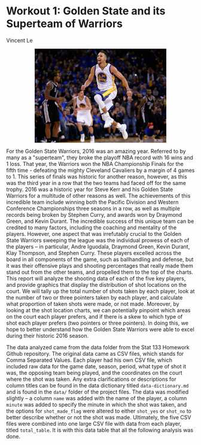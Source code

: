 Workout 1: Golden State and its Superteam of Warriors
================
Vincent Le

<img src="../images/steph-curry.png" width="70%" style="display: block; margin: auto;" />

For the Golden State Warriors, 2016 was an amazing year. Referred to by many as a "superteam", they broke the playoff NBA record with 16 wins and 1 loss. That year, the Warriors won the NBA Championship Finals for the fifth time - defeating the mighty Cleveland Cavaliers by a margin of 4 games to 1. This series of finals was historic for another reason, however, as this was the third year in a row that the two teams had faced off for the same trophy. 2016 was a historic year for Steve Kerr and his Golden State Warriors for a multitude of other reasons as well. The achievements of this incredible team include winning both the Pacific Division and Western Conference Championships three seasons in a row, as well as multiple records being broken by Stephen Curry, and awards won by Draymond Green, and Kevin Durant. The incredible success of this unique team can be credited to many factors, including the coaching and mentality of the players. However, one aspect that was irrefutably crucial to the Golden State Warriors sweeping the league was the individual prowess of each of the players – in particular, Andre Iguodala, Draymond Green, Kevin Durant, Klay Thompson, and Stephen Curry. These players excelled across the board in all components of the game, such as ballhandling and defense, but it was their offensive plays and shooting percentages that really made them stand out from the other teams, and propelled them to the top of the charts. This report will analyze the shooting data of each of the five key players, and provide graphics that display the distribution of shot locations on the court. We will tally up the total number of shots taken by each player, look at the number of two or three pointers taken by each player, and calculate what proportion of taken shots were made, or not made. Moreover, by looking at the shot location charts, we can potentially pinpoint which areas on the court each player prefers, and if there is a skew to which type of shot each player prefers (two pointers or three pointers). In doing this, we hope to better understand how the Golden State Warriors were able to excel during their historic 2016 season.

The data analyzed came from the data folder from the Stat 133 Homework Github repository. The original data came as CSV files, which stands for Comma Separated Values. Each player had his own CSV file, which included raw data for the game date, season, period, what type of shot it was, the opposing team being played, and the coordinates on the court where the shot was taken. Any extra clarifications or descriptions for column titles can be found in the data dictionary titled `data-dictionary.md` and is found in the `data/` folder of the project files. The data was modified slightly – a column `name` was added with the name of the player, a column `minute` was added to specify the minute in which the shot was taken, and the options for `shot_made_flag` were altered to either `shot_yes` or `shot_no` to better describe whether or not the shot was made. Ultimately, the five CSV files were combined into one large CSV file with data from each player, titled `total_table`. It is with this data table that all the following analysis was done.
